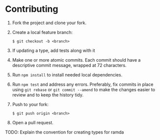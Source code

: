 # Contributing

1.  Fork the project and clone your fork.

1.  Create a local feature branch:

        $ git checkout -b <branch>

1.  If updating a type, add tests along with it

2.  Make one or more atomic commits. Each commit should have a descriptive
    commit message, wrapped at 72 characters.

3.  Run `npm install` to install needed local dependencies.

4.  Run `npm test` and address any errors.  Preferably, fix commits in place
    using `git rebase` or `git commit --amend` to make the changes easier to
    review and to keep the history tidy.

5.  Push to your fork:

        $ git push origin <branch>

6.  Open a pull request.

TODO: Explain the convention for creating types for ramda
